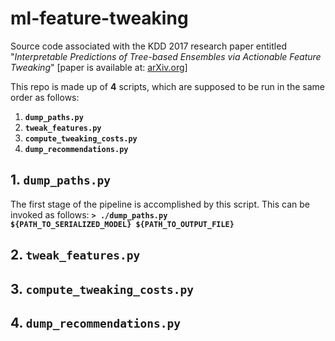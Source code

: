 # ml-feature-tweaking
Source code associated with the KDD 2017 research paper entitled "_Interpretable Predictions of Tree-based Ensembles via Actionable Feature Tweaking_" \[paper is available at: [arXiv.org](https://arxiv.org/abs/1706.06691)\]

This repo is made up of **4** scripts, which are supposed to be run in the same order as follows:
1.  <code>**dump_paths.py**</code>
2.  <code>**tweak_features.py**</code>
3.  <code>**compute_tweaking_costs.py**</code>
4.  <code>**dump_recommendations.py**</code>

## 1. <code>**dump_paths.py**</code>
The first stage of the pipeline is accomplished by this script. This can be invoked as follows:
<code>**> ./dump_paths.py ${PATH_TO_SERIALIZED_MODEL} ${PATH_TO_OUTPUT_FILE}**</code>

## 2. <code>**tweak_features.py**</code>

## 3. <code>**compute_tweaking_costs.py**</code>

## 4. <code>**dump_recommendations.py**</code>

